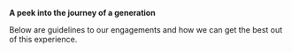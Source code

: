 **A peek into the journey of a generation**

Below are guidelines to our engagements and how we can get the best out of this experience. 
